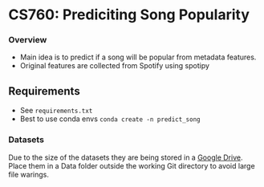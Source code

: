 # CS760: Prediciting Song Popularity

### Overview 
- Main idea is to predict if a song will be popular from metadata features. 
- Original features are collected from Spotify using spotipy

## Requirements
- See `requirements.txt`
- Best to use conda envs `conda create -n predict_song`


### Datasets 
Due to the size of the datasets they are being stored in a [Google Drive](https://drive.google.com/drive/u/0/folders/1aF8HNbsQqvZaUgvxPLQzAkRhkkQhVzNr).
Place them in a Data folder outside the working Git directory to avoid large file warings. 

